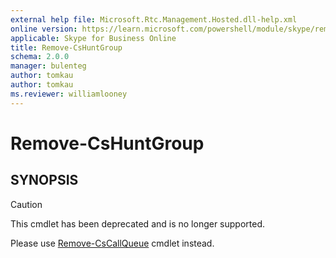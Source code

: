 ```yaml
---
external help file: Microsoft.Rtc.Management.Hosted.dll-help.xml
online version: https://learn.microsoft.com/powershell/module/skype/remove-cshuntgroup
applicable: Skype for Business Online
title: Remove-CsHuntGroup
schema: 2.0.0
manager: bulenteg
author: tomkau
author: tomkau
ms.reviewer: williamlooney
---
```


# Remove-CsHuntGroup

## SYNOPSIS
> [!CAUTION]
> This cmdlet has been deprecated and is no longer supported.
> 
> Please use [Remove-CsCallQueue](Remove-CsCallQueue.md) cmdlet instead.
